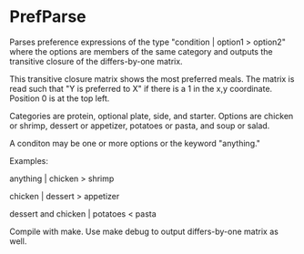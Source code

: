 # PrefParse

Parses preference expressions of the type "condition | option1 > option2" where the options are members of the same category and outputs the transitive closure of the differs-by-one matrix.

This transitive closure matrix shows the most preferred meals. The matrix is read such that
"Y is preferred to X" if there is a 1 in the x,y coordinate. Position 0 is at the top left.

Categories are protein, optional plate, side, and starter.
Options are chicken or shrimp, dessert or appetizer, potatoes or pasta, and soup or salad.

A conditon may be one or more options or the keyword "anything."

Examples:

anything | chicken > shrimp

chicken | dessert > appetizer

dessert and chicken | potatoes < pasta


Compile with make. Use make debug to output differs-by-one matrix as well.
